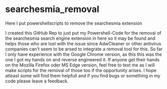 # searchesmia_removal
Here I put powershellscripts to remove the searchesmia extension

I created this GitHub Rep to just put my Powershell-Code for the removal of the searchesmia search engine extension in here so it may be found
and helps those who are lost with the issue since AdwCleaner or other antivirus companies can't seem to be arsed to integrate a removal tool for this.
So far I only have experience with the Google Chrome version, as this this was the one I got my hands on and reverse engineered it.
If anyone get their hands on the Mozilla Firefox oder MS Edge version, feel free to text me as I will make scripts for the removal of those too if the opportunity arises.
I hope atleast some will find them helpfull and if you find bugs or something in my code please leave a feedback.

